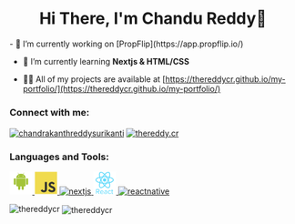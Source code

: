 <h1 align="center">Hi There, I'm Chandu Reddy👋</h1>
- 🔭 I’m currently working on [PropFlip](https://app.propflip.io/)

- 🌱 I’m currently learning **Nextjs & HTML/CSS**

- 👨‍💻 All of my projects are available at [https://thereddycr.github.io/my-portfolio/](https://thereddycr.github.io/my-portfolio/)

<h3 align="left">Connect with me:</h3>
<p align="left">
<a href="https://linkedin.com/in/chandrakanthreddysurikanti" target="blank"><img align="center" src="https://raw.githubusercontent.com/rahuldkjain/github-profile-readme-generator/master/src/images/icons/Social/linked-in-alt.svg" alt="chandrakanthreddysurikanti" height="30" width="40" /></a>
<a href="https://instagram.com/thereddy.cr" target="blank"><img align="center" src="https://raw.githubusercontent.com/rahuldkjain/github-profile-readme-generator/master/src/images/icons/Social/instagram.svg" alt="thereddy.cr" height="30" width="40" /></a>
</p>

<h3 align="left">Languages and Tools:</h3>
<p align="left"> <a href="https://developer.android.com" target="_blank" rel="noreferrer"> <img src="https://raw.githubusercontent.com/devicons/devicon/master/icons/android/android-original-wordmark.svg" alt="android" width="40" height="40"/> </a> <a href="https://developer.mozilla.org/en-US/docs/Web/JavaScript" target="_blank" rel="noreferrer"> <img src="https://raw.githubusercontent.com/devicons/devicon/master/icons/javascript/javascript-original.svg" alt="javascript" width="40" height="40"/> </a> <a href="https://nextjs.org/" target="_blank" rel="noreferrer"> <img src="https://cdn.worldvectorlogo.com/logos/nextjs-2.svg" alt="nextjs" width="40" height="40"/> </a> <a href="https://reactjs.org/" target="_blank" rel="noreferrer"> <img src="https://raw.githubusercontent.com/devicons/devicon/master/icons/react/react-original-wordmark.svg" alt="react" width="40" height="40"/> </a> <a href="https://reactnative.dev/" target="_blank" rel="noreferrer"> <img src="https://reactnative.dev/img/header_logo.svg" alt="reactnative" width="40" height="40"/> </a> </p>

<p><img align="left" src="https://github-readme-stats.vercel.app/api/top-langs?username=thereddycr&show_icons=true&locale=en&layout=compact" alt="thereddycr" /></p>

<p>&nbsp;<img align="center" src="https://github-readme-stats.vercel.app/api?username=thereddycr&show_icons=true&locale=en" alt="thereddycr" /></p>
